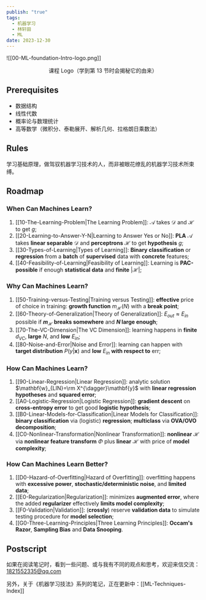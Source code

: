 ```yaml
---
publish: "true"
tags:
  - 机器学习
  - 林轩田
  - ML
date: 2023-12-30
---
```

![[00-ML-foundation-Intro-logo.png]]

<center>课程 Logo（学到第 13 节时会揭秘它的由来）</center>

## Prerequisites

- 数据结构
- 线性代数
- 概率论与数理统计
- 高等数学（微积分、泰勒展开、解析几何、拉格朗日乘数法）

## Rules

学习基础原理，做驾驭机器学习技术的人，而非被眼花缭乱的机器学习技术所束缚。

## Roadmap

### When Can Machines Learn?

1. [[10-The-Learning-Problem|The Learning Problem]]: $\mathcal{A}$ takes $\mathcal{D}$ and $\mathcal{H}$ to get *g*;
2. [[20-Learning-to-Answer-Y-N|Learning to Answer Yes or No]]: **PLA** $\mathcal{A}$ takes **linear separable** $\mathcal{D}$ and **perceptrons** $\mathcal{H}$ to get **hypothesis** *g*;
3. [[30-Types-of-Learning|Types of Learning]]: **Binary classification** or **regression** from a **batch** of **supervised** data with **concrete** features;
4. [[40-Feasibility-of-Learning|Feasibility of Learning]]:  Learning is **PAC-possible** if enough **statistical data** and **finite** $|\mathcal{H}|$;

### Why Can Machines Learn?

1. [[50-Training-versus-Testing|Training versus Testing]]: **effective** price of choice in training: **growth function** $m_{\mathcal{H}}(N)$ with a **break point**;
2. [[60-Theory-of-Generalization|Theory of Generalization]]: $E_{out}\approx E_{in}$ possible if **$m_{\mathcal{H}}$ breaks somewhere** and ***N* large enough**;
3. [[70-The-VC-Dimension|The VC Dimension]]: learning happens in **finite** $d_{VC}$, **large** $N$, and **low** $E_{in}$;
4. [[80-Noise-and-Error|Noise and Error]]: learning can happen with **target distribution** $P(y|\mathbf{x})$ and **low** $E_{in}$ **with respect to** $\text{err}$;

### How Can Machines Learn?

1. [[90-Linear-Regression|Linear Regression]]: analytic solution $\mathbf{w}_{LIN}=\rm X^{\dagger}\mathbf{y}$ with **linear regression hypotheses** and **squared error**;
2. [[A0-Logistic-Regression|Logistic Regression]]: **gradient descent** on **cross-entropy error** to get good **logistic hypothesis**;
3. [[B0-Linear-Models-for-Classification|Linear Models for Classification]]: **binary classification** via (logistic) **regression**; **multiclass** via **OVA/OVO decomposition**;
4. [[C0-Nonlinear-Transformation|Nonlinear Transformation]]: **nonlinear** $\mathcal{H}$ via **nonlinear feature transform** $\Phi$ plus **linear** $\mathcal{H}$ with price of **model complexity**;

### How Can Machines Learn Better?

1. [[D0-Hazard-of-Overfitting|Hazard of Overfitting]]: overfitting happens with **excessive power**, **stochastic/deterministic noise**, and **limited data**;
2. [[E0-Regularization|Regularization]]: minimizes **augmented error**, where the added **regularizer** effectively **limits model complexity**;
3. [[F0-Validation|Validation]]: (**crossly**) reserve **validation data** to simulate testing procedure for **model selection**;
4. [[G0-Three-Learning-Principles|Three Learning Principles]]: **Occam's Razor**, **Sampling Bias** and **Data Snooping**.

## Postscript

如果在阅读笔记时，看到一些问题、或与我有不同的观点和思考，欢迎来信交流： 1821552335@qq.com

另外，关于《机器学习技法》系列的笔记，正在更新中：[[ML-Techniques-Index]]